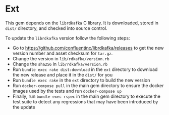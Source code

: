 # Ext

This gem depends on the `librdkafka` C library. It is downloaded, stored in
`dist/` directory, and checked into source control.

To update the `librdkafka` version follow the following steps:

* Go to https://github.com/confluentinc/librdkafka/releases to get the new
  version number and asset checksum for `tar.gz`.
* Change the version in `lib/rdkafka/version.rb`
* Change the `sha256` in `lib/rdkafka/version.rb`
* Run `bundle exec rake dist:download` in the `ext` directory to download the
  new release and place it in the `dist/` for you
* Run `bundle exec rake` in the `ext` directory to build the new version
* Run `docker-compose pull` in the main gem directory to ensure the docker
  images used by the tests and run `docker-compose up`
* Finally, run `bundle exec rspec` in the main gem directory to execute
  the test suite to detect any regressions that may have been introduced
  by the update
